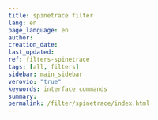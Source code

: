 ```yaml
---
title: spinetrace filter
lang: en
page_language: en
author:
creation_date:
last_updated:
ref: filters-spinetrace
tags: [all, filters]
sidebar: main_sidebar
verovio: "true"
keywords: interface commands 
summary: 
permalink: /filter/spinetrace/index.html
---
```










